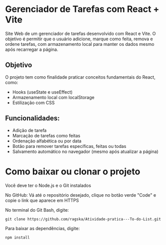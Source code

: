 # Gerenciador de Tarefas com React + Vite
Site Web de um gerenciador de tarefas desenvolvido com React e Vite. O objetivo é permitir que o usuário adicione, marque como feita, remova e ordene tarefas, com armazenamento local para manter os dados mesmo após recarregar a página.

## Objetivo
O projeto tem como finalidade praticar conceitos fundamentais do React, como:
- Hooks (useState e useEffect)
- Armazenamento local com localStorage
- Estilização com CSS

## Funcionalidades:
- Adição de tarefa
- Marcação de tarefas como feitas
- Ordenação alfabética ou por data
- Botão para remover tarefas específicas, feitas ou todas
- Salvamento automático no navegador (mesmo após atualizar a página)


# Como baixar ou clonar o projeto

Você deve ter o Node.js e o Git instalados

No GitHub:
Vá até o repositório desejado, clique no botão verde "Code" e copie o link que aparece em HTTPS

No terminal do Git Bash, digite: 

    git clone https://github.com/ragska/Atividade-pratica---To-do-List.git

Para baixar as dependências, digite:

    npm install
